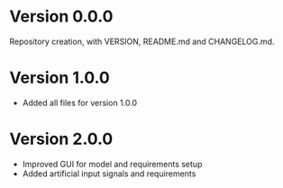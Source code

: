 # Version 0.0.0

Repository creation, with VERSION, README.md and CHANGELOG.md. 

# Version 1.0.0

- Added all files for version 1.0.0

# Version 2.0.0

- Improved GUI for model and requirements setup 
- Added artificial input signals and requirements  